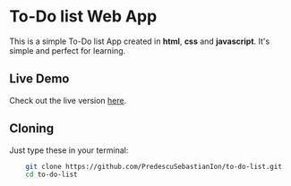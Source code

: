 # To-Do list Web App

This is a simple To-Do list App created in **html**, **css** and **javascript**.
It's simple and perfect for learning.

## Live Demo

Check out the live version [here](https://todoappseby.netlify.app).

## Cloning

Just type these in your terminal:

```bash
    git clone https://github.com/PredescuSebastianIon/to-do-list.git
    cd to-do-list
```
